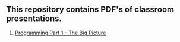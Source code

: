 ## This repository contains PDF's of classroom presentations.

1. [Programming Part 1 - The Big Picture](https://github.com/1010Robotics/Presentations/blob/master/Programming_Part_1_The_Big%20Picture.pdf)

